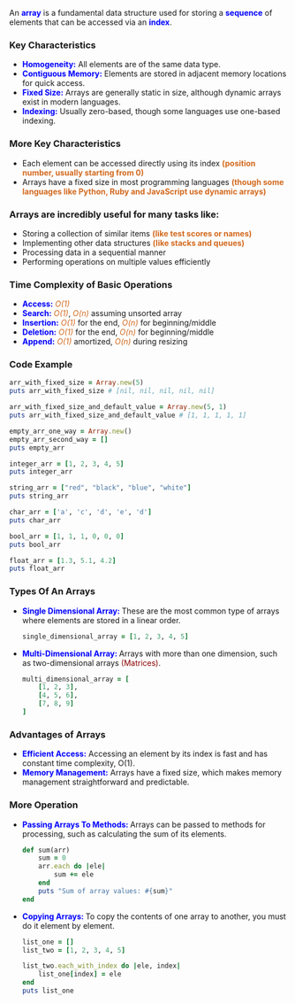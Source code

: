 An <b style="color:blue">array</b> is a fundamental data structure used for storing a <b style="color:blue">sequence</b> of elements that can be accessed via an <b style="color:blue">index</b>.


### Key Characteristics
- <b style="color:blue">Homogeneity:</b> All elements are of the same data type.
- <b style="color:blue">Contiguous Memory:</b> Elements are stored in adjacent memory locations for quick access.
- <b style="color:blue">Fixed Size:</b> Arrays are generally static in size, although dynamic arrays exist in modern languages.
- <b style="color:blue">Indexing:</b> Usually zero-based, though some languages use one-based indexing.

### More Key Characteristics

- Each element can be accessed directly using its index <b style="color:chocolate">(position number, usually starting from 0)</b>
- Arrays have a fixed size in most programming languages <b style="color:chocolate">(though some languages like Python, Ruby and JavaScript use dynamic arrays)</b>


### Arrays are incredibly useful for many tasks like:

- Storing a collection of similar items <b style="color:chocolate">(like test scores or names)</b>
- Implementing other data structures <b style="color:chocolate">(like stacks and queues)</b>
- Processing data in a sequential manner
- Performing operations on multiple values efficiently


### Time Complexity of Basic Operations

- <b style="color:blue">Access:</b> <i style="color:chocolate">O(1)</i>
- <b style="color:blue">Search:</b> <i style="color:chocolate">O(1)</i>, <i style="color:chocolate">O(n)</i> assuming unsorted array
- <b style="color:blue">Insertion:</b> <i style="color:chocolate">O(1)</i> for the end, <i style="color:chocolate">O(n)</i> for beginning/middle
- <b style="color:blue">Deletion:</b> <i style="color:chocolate">O(1)</i> for the end, <i style="color:chocolate">O(n)</i> for beginning/middle
- <b style="color:blue">Append:</b> <i style="color:chocolate">O(1)</i> amortized, <i style="color:chocolate">O(n)</i> during resizing

### Code Example

```ruby
arr_with_fixed_size = Array.new(5)
puts arr_with_fixed_size # [nil, nil, nil, nil, nil]

arr_with_fixed_size_and_default_value = Array.new(5, 1)
puts arr_with_fixed_size_and_default_value # [1, 1, 1, 1, 1]

empty_arr_one_way = Array.new()
empty_arr_second_way = []
puts empty_arr

integer_arr = [1, 2, 3, 4, 5]
puts integer_arr

string_arr = ["red", "black", "blue", "white"]
puts string_arr

char_arr = ['a', 'c', 'd', 'e', 'd']
puts char_arr

bool_arr = [1, 1, 1, 0, 0, 0]
puts bool_arr

float_arr = [1.3, 5.1, 4.2]
puts float_arr
```

### Types Of An Arrays

- <b style="color:blue">Single Dimensional Array: </b> These are the most common type of arrays where elements are stored in a linear order.

    ```ruby
    single_dimensional_array = [1, 2, 3, 4, 5]    
    ```

- <b style="color:blue">Multi-Dimensional Array: </b> Arrays with more than one dimension, such as two-dimensional arrays <span style="color:darkred">(Matrices)</span>.

    ```ruby
    multi_dimensional_array = [
        [1, 2, 3],
        [4, 5, 6],
        [7, 8, 9]
    ]
    ```

### Advantages of Arrays

- <b style="color:blue">Efficient Access:</b> Accessing an element by its index is fast and has constant time complexity, O(1).
- <b style="color:blue">Memory Management:</b> Arrays have a fixed size, which makes memory management straightforward and predictable.

### More Operation

- <b style="color:blue">Passing Arrays To Methods: </b> Arrays can be passed to methods for processing, such as calculating the sum of its elements.

    ```ruby
    def sum(arr)
        sum = 0
        arr.each do |ele|
            sum += ele
        end
        puts "Sum of array values: #{sum}"
    end
    ```

- <b style="color:blue">Copying Arrays: </b> To copy the contents of one array to another, you must do it element by element.

    ```ruby
    list_one = []
    list_two = [1, 2, 3, 4, 5]

    list_two.each_with_index do |ele, index|
        list_one[index] = ele
    end
    puts list_one
    ```
